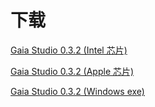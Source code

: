 # 下载

[Gaia Studio 0.3.2 (Intel 芯片)](https://dl-oss-wanju.youku.com/gaia-opensource/gaia-studio/Gaia%20Studio-0.3.2.dmg)

[Gaia Studio 0.3.2 (Apple 芯片)](https://dl-oss-wanju.youku.com/gaia-opensource/gaia-studio/Gaia%20Studio-0.3.2-arm64.dmg)

[Gaia Studio 0.3.2 (Windows exe)](https://dl-oss-wanju.youku.com/gaia-opensource/gaia-studio/Gaia%20Studio%20Setup%200.3.2.exe)
